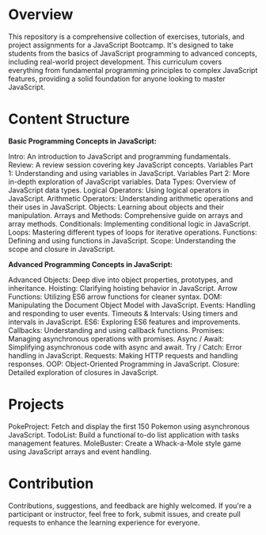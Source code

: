 # Overview
This repository is a comprehensive collection of exercises, tutorials, and project assignments for a JavaScript Bootcamp. It's designed to take students from the basics of JavaScript programming to advanced concepts, including real-world project development. This curriculum covers everything from fundamental programming principles to complex JavaScript features, providing a solid foundation for anyone looking to master JavaScript.

# Content Structure
**Basic Programming Concepts in JavaScript:**

Intro: An introduction to JavaScript and programming fundamentals.
Review: A review session covering key JavaScript concepts.
Variables Part 1: Understanding and using variables in JavaScript.
Variables Part 2: More in-depth exploration of JavaScript variables.
Data Types: Overview of JavaScript data types.
Logical Operators: Using logical operators in JavaScript.
Arithmetic Operators: Understanding arithmetic operations and their uses in JavaScript.
Objects: Learning about objects and their manipulation.
Arrays and Methods: Comprehensive guide on arrays and array methods.
Conditionals: Implementing conditional logic in JavaScript.
Loops: Mastering different types of loops for iterative operations.
Functions: Defining and using functions in JavaScript.
Scope: Understanding the scope and closure in JavaScript.

**Advanced Programming Concepts in JavaScript:**

Advanced Objects: Deep dive into object properties, prototypes, and inheritance.
Hoisting: Clarifying hoisting behavior in JavaScript.
Arrow Functions: Utilizing ES6 arrow functions for cleaner syntax.
DOM: Manipulating the Document Object Model with JavaScript.
Events: Handling and responding to user events.
Timeouts & Intervals: Using timers and intervals in JavaScript.
ES6: Exploring ES6 features and improvements.
Callbacks: Understanding and using callback functions.
Promises: Managing asynchronous operations with promises.
Async / Await: Simplifying asynchronous code with async and await.
Try / Catch: Error handling in JavaScript.
Requests: Making HTTP requests and handling responses.
OOP: Object-Oriented Programming in JavaScript.
Closure: Detailed exploration of closures in JavaScript.

# Projects
PokeProject: Fetch and display the first 150 Pokemon using asynchronous JavaScript.
TodoList: Build a functional to-do list application with tasks management features.
MoleBuster: Create a Whack-a-Mole style game using JavaScript arrays and event handling.

# Contribution
Contributions, suggestions, and feedback are highly welcomed. If you're a participant or instructor, feel free to fork, submit issues, and create pull requests to enhance the learning experience for everyone.
